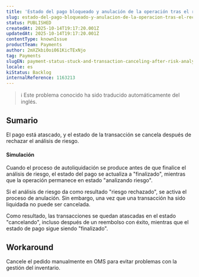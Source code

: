 ```yaml
---
title: 'Estado del pago bloqueado y anulación de la operación tras el rechazo del análisis de riesgos'
slug: estado-del-pago-bloqueado-y-anulacion-de-la-operacion-tras-el-rechazo-del-analisis-de-riesgos
status: PUBLISHED
createdAt: 2025-10-14T19:17:20.001Z
updatedAt: 2025-10-14T19:17:20.001Z
contentType: knownIssue
productTeam: Payments
author: 2mXZkbi0oi061KicTExNjo
tag: Payments
slugEN: payment-status-stuck-and-transaction-canceling-after-risk-analysis-rejected
locale: es
kiStatus: Backlog
internalReference: 1163213
---
```


>ℹ️ Este problema conocido ha sido traducido automáticamente del inglés.

## Sumario


El pago está atascado, y el estado de la transacción se cancela después de rechazar el análisis de riesgo.



#### Simulación


Cuando el proceso de autoliquidación se produce antes de que finalice el análisis de riesgo, el estado del pago se actualiza a "finalizado", mientras que la operación permanece en estado "analizando riesgo".

Si el análisis de riesgo da como resultado "riesgo rechazado", se activa el proceso de anulación. Sin embargo, una vez que una transacción ha sido liquidada no puede ser cancelada.

Como resultado, las transacciones se quedan atascadas en el estado "cancelando", incluso después de un reembolso con éxito, mientras que el estado de pago sigue siendo "finalizado".

## Workaround



Cancele el pedido manualmente en OMS para evitar problemas con la gestión del inventario.



